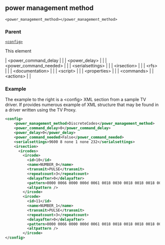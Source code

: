 ## power management method

`<power_management_method></power_management_method>`


### Parent

[`<config>`][1]


This element 



| \<power\_command\_delay | |
| \<power\_delay\> | |
| \<power\_command\_needed\> | |
| \<serialsettings\> | |
| \<irsection\> | |
| \<rfs\> | |
| \<documentation\> | |
| \<script\> | |
| \<properties\> | |
| \<commands\> |
| \<actions\> | |


### Example

The example to the right is a \<config\> XML section from a sample TV driver.  If provides numerous example of  XML structure that may be found in a driver written using the TV Proxy.

```xml
<config>
    <power_management_method>DiscreteCodes</power_management_method>
    <power_command_delay>0</power_command_delay>
    <power_delay>0</power_delay>
    <power_command_needed>False</power_command_needed>
    <serialsettings>9600 8 none 1 none 232</serialsettings>
    <irsection>
      <ircodes>
        <ircode>
          <id>10</id>
          <name>NUMBER_0</name>
          <transmit>PULSE</transmit>
          <repeatcount>3</repeatcount>
          <delayafter>0</delayafter>
          <pattern>0000 0066 0000 000d 0061 0018 0030 0018 0018 0018 0018 0018 0030 0018 0018 0018 0017 0018 0018 0018 0030 0018 0018 0018 0018 0018 0018 0018 0018 042e</pattern>
          <altpattern />
        </ircode>
        <ircode>
          <id>11</id>
          <name>NUMBER_1</name>
          <transmit>PULSE</transmit>
          <repeatcount>3</repeatcount>
          <delayafter>0</delayafter>
          <pattern>0000 0066 0000 000d 0061 0018 0018 0018 0018 0018 0018 0018 0018 0018 0018 0018 0018 0018 0018 0018 0030 0018 0018 0018 0018 0018 0018 0018 0018 045b</pattern>
          <altpattern />
        </ircode>
</config>
```

[1]:	https://control4.github.io/docs-driverworks-xml/#config